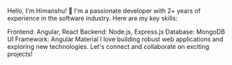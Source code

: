 Hello, I'm Himanshu! 👋
I'm a passionate developer with 2+ years of experience in the software industry. Here are my key skills:

Frontend: Angular, React
Backend: Node.js, Express.js
Database: MongoDB
UI Framework: Angular Material
I love building robust web applications and exploring new technologies. Let's connect and collaborate on exciting projects!
